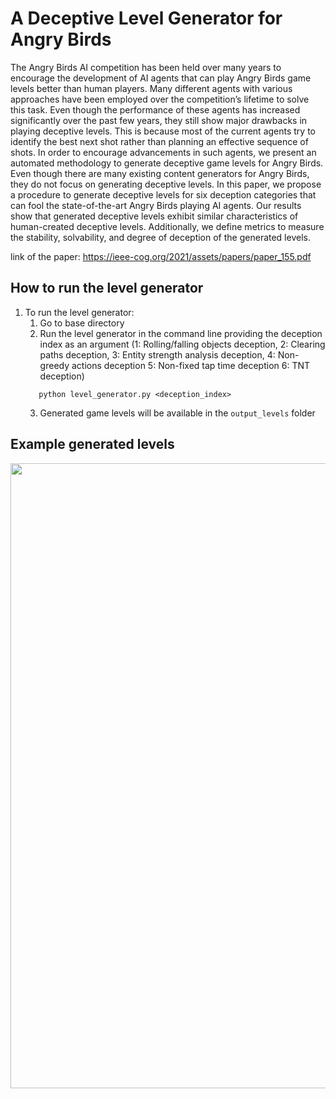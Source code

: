 # A Deceptive Level Generator for Angry Birds

The Angry Birds AI competition has been held over
many years to encourage the development of AI agents that can
play Angry Birds game levels better than human players. Many
different agents with various approaches have been employed
over the competition’s lifetime to solve this task. Even though
the performance of these agents has increased significantly over
the past few years, they still show major drawbacks in playing
deceptive levels. This is because most of the current agents
try to identify the best next shot rather than planning an
effective sequence of shots. In order to encourage advancements
in such agents, we present an automated methodology to generate
deceptive game levels for Angry Birds. Even though there are
many existing content generators for Angry Birds, they do not
focus on generating deceptive levels. In this paper, we propose a
procedure to generate deceptive levels for six deception categories
that can fool the state-of-the-art Angry Birds playing AI agents.
Our results show that generated deceptive levels exhibit similar
characteristics of human-created deceptive levels. Additionally,
we define metrics to measure the stability, solvability, and degree
of deception of the generated levels.

link of the paper: https://ieee-cog.org/2021/assets/papers/paper_155.pdf

## How to run the level generator

1. To run the level generator:<br>
    1. Go to base directory
    2. Run the level generator in the command line providing the deception index as an argument (1: Rolling/falling objects deception, 2: Clearing paths deception, 3: Entity strength analysis deception, 4: Non-greedy actions deception 5: Non-fixed tap time deception 6: TNT deception)
     ```
        python level_generator.py <deception_index>
     ```
    3. Generated game levels will be available in the ```output_levels``` folder

## Example generated levels
<img src="deceptive_level_generator_for_angry_birds/blob/main/generated_levels_sample/example_levels.PNG" width="1000"/>

